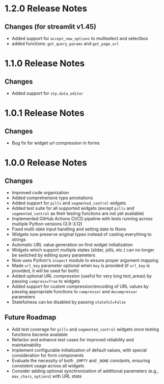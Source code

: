 # 1.2.0 Release Notes

## Changes (for streamlit v1.45)
- Added support for `accept_new_options` to multiselect and selectbox
- added functions: `get_query_params` and `get_page_url`

# 1.1.0 Release Notes

## Changes
- Added support for `stp.data_editor`

# 1.0.1 Release Notes

## Changes
- Bug fix for widget url compression in forms


# 1.0.0 Release Notes

## Changes
- Improved code organization
- Added comprehensive type annotations
- Added support for `pills` and `segmented_control` widgets
- Added test suite for all supported widgets (except `pills` and `segmented_control` as their testing functions are not yet available)
- Implemented GitHub Actions CI/CD pipeline with tests running across multiple Python versions (3.9-3.12)
- Fixed multi-date input handling and setting date to None
- Widgets now preserve original types instead of casting everything to strings
- Automatic URL value generation on first widget initialization
- Widgets which support multiple states (slider, pills, etc.) can no longer be switched by editing query parameters
- Now uses Python's `inspect` module to ensure proper argument mapping
- Made `url_key` parameter optional when `key` is provided (if `url_key` is provided, it will be used for both)
- Added optional URL compression (useful for very long text_areas) by passing `compress=True` to widgets
- Added support for custom compression/encoding of URL values by passing appropriate functions to `compressor` and `decompressor` parameters
- Statefulness can be disabled by passing `stateful=False`

## Future Roadmap
- Add test coverage for `pills` and `segmented_control` widgets once testing functions become available
- Refactor and enhance test cases for improved reliability and maintainability
- Implement configurable initialization of default values, with special consideration for form components
- Evaluate the necessity of both `_EMPTY` and `_NONE` constants, ensuring consistent usage across all widgets
- Consider adding optional synchronization of additional parameters (e.g., `max_chars`, `options`) with URL state

